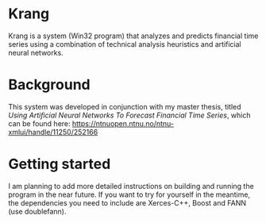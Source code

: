 # Krang
Krang is a system (Win32 program) that analyzes and predicts financial time series using a combination of technical analysis heuristics and artificial neural networks.

# Background
This system was developed in conjunction with my master thesis, titled *Using Artificial Neural Networks To Forecast Financial Time Series*, which can be found here: https://ntnuopen.ntnu.no/ntnu-xmlui/handle/11250/252166

# Getting started
I am planning to add more detailed instructions on building and running the program in the near future. If you want to try for yourself in the meantime, the dependencies you need to include are Xerces-C++, Boost and FANN (use doublefann).
